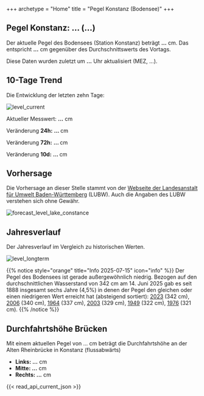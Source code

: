 +++
archetype = "Home"
title = "Pegel Konstanz (Bodensee)"
+++

<h2>Pegel Konstanz: <span id="website_api_current_level_head">...</span> (<span id="website_api_change_vs_yesterday_head">...</span>)</h2>

Der aktuelle Pegel des Bodensees (Station Konstanz) beträgt <b><span id="website_api_current_level">...</span></b> cm. Das entspricht <b><span id="website_api_change_vs_yesterday">...</span></b> cm gegenüber des Durchschnittswerts des Vortags.

Diese Daten wurden zuletzt um <b><span id=website_api_mostrecent_time>...</span></b> Uhr aktualisiert (MEZ, <span id=website_api_mostrecent_date>...</span>).

## 10-Tage Trend

Die Entwicklung der letzten zehn Tage:

![level_current](https://pegel-konstanz-for-website.s3.eu-central-1.amazonaws.com/graph/current/de/current_DE.png)

Aktueller Messwert: <b><span id=website_api_current_level_d1>...</span></b> cm

Veränderung **24h:** <b><span id=website_api_change_24h>...</span> </b> cm

Veränderung **72h:** <b><span id=website_api_change_72h>...</span> </b> cm

Veränderung **10d:** <b><span id=website_api_change_10d>...</span> </b> cm

## Vorhersage

Die Vorhersage an dieser Stelle stammt von der [Webseite der Landesanstalt für Umwelt Baden-Württemberg](https://www.hvz.baden-wuerttemberg.de/pegel.html?id=00007) (LUBW). Auch die Angaben des LUBW verstehen sich ohne Gewähr.

![forecast_level_lake_constance](https://www.hvz.baden-wuerttemberg.de/gifs/00007-2001.GIF)


## Jahresverlauf

Der Jahresverlauf im Vergleich zu historischen Werten.

![level_longterm](https://pegel-konstanz-for-website.s3.eu-central-1.amazonaws.com/graph/longterm/de/longterm_DE.png)

{{% notice style="orange" title="Info 2025-07-15" icon="info" %}}
Der Pegel des Bodensees ist gerade außergewöhnlich niedrig. Bezogen auf den durchschnittlichen Wasserstand von 342 cm am 14. Juni 2025 gab es seit 1888 insgesamt sechs Jahre (4,5%) in denen der Pegel den gleichen oder einen niedrigeren Wert erreicht hat (absteigend sortiert): [2023](https://www.pegel-konstanz.de/01_historische_daten/2020-2029/index.html#2023) (342 cm), [2006](https://www.pegel-konstanz.de/01_historische_daten/2000-2009/index.html#2006) (340 cm), [1964](https://www.pegel-konstanz.de/01_historische_daten/1960-1969/index.html#1964) (337 cm), [2003](https://www.pegel-konstanz.de/01_historische_daten/2000-2009/index.html#2003) (329 cm), [1949](https://www.pegel-konstanz.de/01_historische_daten/1940-1949/index.html#1949) (322 cm), [1976](https://www.pegel-konstanz.de/01_historische_daten/1970-1979/index.html#1976) (321 cm).
{{% /notice %}}

## Durchfahrtshöhe Brücken

Mit einem aktuellen Pegel von <span id=website_api_current_level_bridge>...</span> cm beträgt die Durchfahrtshöhe an der Alten Rheinbrücke in Konstanz (flussabwärts)

<ul>
  <li><b>Links: <span id="website_api_bridge_kn_left">...</span></b> cm</li>
  <li><b>Mitte: <span id="website_api_bridge_kn_center">...</span></b> cm</li>
  <li><b>Rechts: <span id="website_api_bridge_kn_right">...</span></b> cm</li>
</ul>

{{< read_api_current_json >}}

<style>
    span a[rel="me"] {
        display: none;
    }
</style>
<span> <a rel="me" href="https://mastodon.social/@pegelkonstanz">Mastodon</a></span>